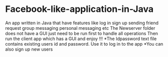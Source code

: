 # Facebook-like-application-in-Java
An app written in Java that have features like log in sign up sending friend request group messaging personal messaging etc
The Newserver folder does not have a GUI just need to be run first to handle all operations
Then run the client app which has  a GUI and enjoy !!! 
*The Idpassword text file contains existing users id and password. Use it to log in to the app
*You can also sign up new users 
